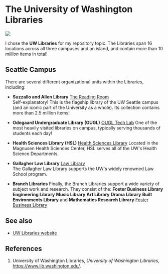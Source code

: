 # The University of Washington Libraries
![](https://s3-us-west-2.amazonaws.com/uw-s3-cdn/wp-content/uploads/sites/10/2020/08/27093529/Suzzallo-19th-Am-1.jpg)

I chose the **UW Libraries** for my repository topic. The Libraries span 16 locations across all three campuses and an island, and contain more than 10 *million* items in total! 


## Seattle Campus
There are several different organizational units within the Libraries, including:

* **Suzzallo and Allen Library** 
[The Reading Room](https://www.google.com/url?sa=i&url=https%3A%2F%2Fwww.lib.washington.edu%2Fsuzzallo%2Fstudy%2Fstudy-spaces%2Freading-room&psig=AOvVaw3FfBY0eNTi7cPgTucfsS2n&ust=1633838834197000&source=images&cd=vfe&ved=0CAkQjRxqFwoTCJiNhY-6vPMCFQAAAAAdAAAAABAD)     
Self-explanatory! This is the flagship library of the UW Seattle campus (and an iconic part of the University as a whole). Its collection contains more than 2.5 million items!

* **Odegaard Undergraduate  Library (OUGL)** 
[OUGL Tech Lab](https://www.google.com/url?sa=i&url=https%3A%2F%2Fmrlibrarydude.wordpress.com%2Ftag%2Fodegaard-undergraduate-library%2F&psig=AOvVaw3wj7mcIqDrMrzdNlUqy9Ql&ust=1633839313303000&source=images&cd=vfe&ved=0CAkQjRxqFwoTCMD9pPq7vPMCFQAAAAAdAAAAABAD)
One of the most heavily visited libraries on campus, typically serving thousands of students each day!

* **Health Sciences Library (HSL)**
[Health Sciences Library](https://www.google.com/url?sa=i&url=https%3A%2F%2Fhsl.uw.edu%2Fhsl%2F&psig=AOvVaw2IKECy8uhaq8Q_g-RPm25e&ust=1633839551947000&source=images&cd=vfe&ved=0CAkQjRxqFwoTCJDO1O68vPMCFQAAAAAdAAAAABAJ)
 Located in the Magnusen Health Sciences Center, HSL serves all of the UW's Health Science Departments.   

* **Gallagher Law Library**
[Law Library](https://fastly.4sqi.net/img/general/600x600/28029449_3kHdhRu3irLHkE7Fgd59SCnpaHJ7jk5QsETO4Y1d6OM.jpg)  
The Gallagher Law Library supports the UW's widely renowned Law School program.

* **Branch Libraries**
Finally, the Branch Libraries support a wide variety of subject work and research. They consist of the:
    **Foster Business Library**
    **Engineering Library**
    **Music Library**
    **Art Library**
    **Drama Library**
    **Built Environments Library**
    and **Mathematics Research Library**
[Foster Business Library](https://www.lib.washington.edu/images2/photos/foster-library-students-studying/image_normal)

## See also
- [UW Libraries website](https://www.lib.washington.edu/)

## References
1. University of Washington Libraries, *University of Washington Libraries*, https://www.lib.washington.edu/. 